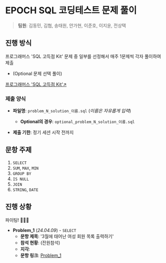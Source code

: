 # EPOCH SQL 코딩테스트 문제 풀이
> **팀원**: 김동민, 김협, 송태원, 안가현, 이준호, 이지윤, 전상택



## 진행 방식
프로그래머스 'SQL 고득점 Kit' 문제 중 일부를 선정해서 매주 1문제씩 각자 풀이하여 제출 
- (Optional 문제 선택 풀이)

[프로그래머스 'SQL 고득점 Kit'↗️](https://school.programmers.co.kr/learn/challenges?tab=sql_practice_kit)



### 제출 양식
- **파일명**: `problem_N_solution_이름.sql` (_이름은 자유롭게 입력_)
  - **Optional의 경우**: `optional_problem_N_solution_이름.sql`

- **제출 기한**: 정기 세션 시작 전까지




## 문항 주제

1. `SELECT`
2. `SUM`, `MAX`, `MIN`
3. `GROUP BY`
4. `IS NULL`
5. `JOIN`
6. `STRING`, `DATE`



## 진행 상황

파이팅! 🚀🚀🚀 

- **Problem_1** (_24.04.09_) - `SELECT`
  - **문항 제목**: '3월에 태어난 여성 회원 목록 출력하기'
  - **참석 현황**: (전원참석)
  - **지각**:
  - **문항 링크**: [Problem_1](https://school.programmers.co.kr/learn/courses/30/lessons/131120)
